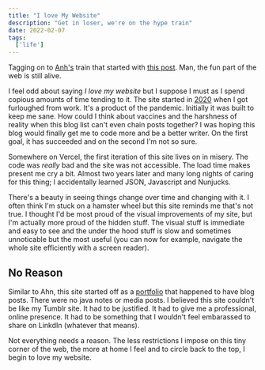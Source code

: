 ```yaml
---
title: "I love My Website"
description: "Get in loser, we're on the hype train"
date: 2022-02-07
tags:
  ['life']
---
```


Tagging on to [Anh's](https://anhvn.com/posts/2021/2021-12-14-i-love-my-website/) train that started with [this post](https://adactio.com/articles/10887). Man, the fun part of the web is still alive.

I feel odd about saying *I love my website* but I suppose I must as I spend copious amounts of time tending to it. The site started in [2020](https://smolnotes.netlify.app/posts/adventure-time/) when I got furloughed from work. It's a product of the pandemic. Initially it was built to keep me sane. How could I think about vaccines and the harshness of reality when this blog list can't even chain posts together? I was hoping this blog would finally get me to code more and be a better writer. On the first goal, it has succeeded and on the second I'm not so sure. 

Somewhere on Vercel, the first iteration of this site lives on in misery. The code was *really* bad and the site was not accessible. The load time makes present me cry a bit. Almost two years later and many long nights of caring for this thing; I accidentally learned JSON, Javascript and Nunjucks. 

There's a beauty in seeing things change over time and changing with it. I often think I'm stuck on a hamster wheel but this site reminds me that's not true. I thought I'd be most proud of the visual improvements of my site, but I'm actually more proud of the hidden stuff. The visual stuff is immediate and easy to see and the under the hood stuff is slow and sometimes unnoticable but the most useful (you can now for example, navigate the whole site efficiently with a screen reader). 

## No Reason

Similar to Ahn, this site started off as a [portfolio](https://smolnotes.netlify.app/posts/a-hot-mess-of-a-year-recap/) that happened to have blog posts. There were no java notes or media posts. I believed this site couldn't be like my Tumblr site. It had to be justified. It had to give me a professional, online presence. It had to be something that I wouldn't feel embarassed to share on LinkdIn (whatever that means). 

Not everything needs a reason. The less restrictions I impose on this tiny corner of the web, the more at home I feel and to circle back to the top, I begin to love my website.  